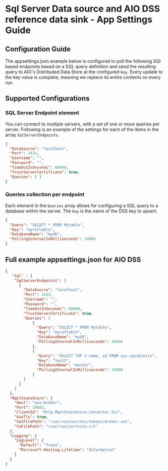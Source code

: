 # Sql Server Data source and AIO DSS reference data sink - App Settings Guide

## Configuration Guide

The appsettings.json example below is configured to poll the following SQl based endpoints based on a SQL query definition and send the resulting query to AIO's Distributed Data Store at the configured `key`. Every update to the key value is complete, meaning we replace its entire contents on every run.

## Supported Configurations

### SQL Server Endpoint element

You can connect to multiple servers, with a set of one or more queries per server. Following is an example of the settings for each of the items in the array `SqlServerEndpoints`.

```json
{
  "DataSource": "localhost",
  "Port": 1433,
  "Username": "",
  "Password": "",
  "TimeOutInSeconds": 60000,
  "TrustServerCertificate": true,
  "Queries": [ ]
}

```

### Queries collection per endpoint

Each element in the `Queries` array allows for configuring a SQL query to a database within the server. The `key` is the name of the DSS key to upsert.

```json
{
  "Query": "SELECT * FROM Mytable",
  "Key": "myreftable",
  "DatabaseName": "mydb",
  "PollingInternalInMilliseconds": 10000
}
```

## Full example appsettings.json for AIO DSS

```json
{
   "Sql" : {
    "SqlServerEndpoints": [
      {
        "DataSource": "localhost",
        "Port": 1433,
        "Username": "",
        "Password": "",
        "TimeOutInSeconds": 60000,
        "TrustServerCertificate": true,
        "Queries": [
            {
              "Query": "SELECT * FROM Mytable",
              "Key": "myreftable",
              "DatabaseName": "mydb",
              "PollingInternalInMilliseconds": 10000
            },
            {
              "Query": "SELECT TOP 3 name, id FROM sys.sysobjects",
              "Key": "test2",
              "DatabaseName": "master",
              "PollingInternalInMilliseconds": 15000
            }
        ]
      }
    ]
  },
  "MqttStateStore": {
    "Host": "aio-broker",
    "Port": 18883,
    "ClientId": "Http.MqttStateStore.Connector.Svc",
    "UseTls": true,
    "SatFilePath": "/var/run/secrets/tokens/broker-sat",
    "CaFilePath": "/var/run/certs/ca.crt"
  },
  "Logging": {
    "LogLevel": {
      "Default": "Trace",
      "Microsoft.Hosting.Lifetime": "Information"
    }
  }
}
```
